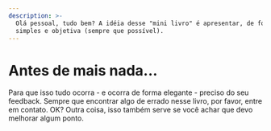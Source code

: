 ```yaml
---
description: >-
  Olá pessoal, tudo bem? A idéia desse "mini livro" é apresentar, de forma
  simples e objetiva (sempre que possível).
---
```


# Antes de mais nada...


Para que isso tudo ocorra - e ocorra de forma elegante - preciso do seu feedback. Sempre que encontrar algo de errado nesse livro, por favor, entre em contato. OK? Outra coisa, isso também serve se você achar que devo melhorar algum ponto. 
